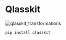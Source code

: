 # Qlasskit

![qlasskit_transformations](https://github.com/user-attachments/assets/3eb4ef10-9130-4177-93da-326b7de5c647)

```
pip install qlasskit
```
